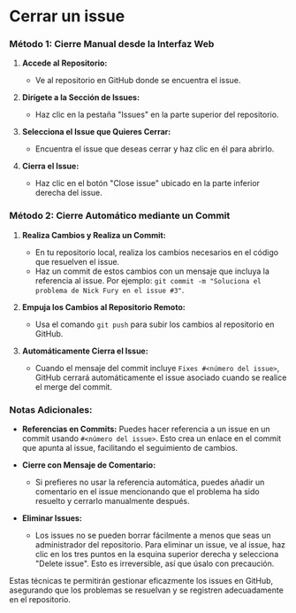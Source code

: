 # Cerrar un issue

### Método 1: Cierre Manual desde la Interfaz Web

1. **Accede al Repositorio:**
   - Ve al repositorio en GitHub donde se encuentra el issue.

2. **Dirígete a la Sección de Issues:**
   - Haz clic en la pestaña "Issues" en la parte superior del repositorio.

3. **Selecciona el Issue que Quieres Cerrar:**
   - Encuentra el issue que deseas cerrar y haz clic en él para abrirlo.

4. **Cierra el Issue:**
   - Haz clic en el botón "Close issue" ubicado en la parte inferior derecha del issue.

### Método 2: Cierre Automático mediante un Commit

1. **Realiza Cambios y Realiza un Commit:**
   - En tu repositorio local, realiza los cambios necesarios en el código que resuelven el issue.
   - Haz un commit de estos cambios con un mensaje que incluya la referencia al issue. Por ejemplo: `git commit -m "Soluciona el problema de Nick Fury en el issue #3"`.

2. **Empuja los Cambios al Repositorio Remoto:**
   - Usa el comando `git push` para subir los cambios al repositorio en GitHub.

3. **Automáticamente Cierra el Issue:**
   - Cuando el mensaje del commit incluye `Fixes #<número del issue>`, GitHub cerrará automáticamente el issue asociado cuando se realice el merge del commit.

### Notas Adicionales:

- **Referencias en Commits:** Puedes hacer referencia a un issue en un commit usando `#<número del issue>`. Esto crea un enlace en el commit que apunta al issue, facilitando el seguimiento de cambios.

- **Cierre con Mensaje de Comentario:**
   - Si prefieres no usar la referencia automática, puedes añadir un comentario en el issue mencionando que el problema ha sido resuelto y cerrarlo manualmente después.

- **Eliminar Issues:**
   - Los issues no se pueden borrar fácilmente a menos que seas un administrador del repositorio. Para eliminar un issue, ve al issue, haz clic en los tres puntos en la esquina superior derecha y selecciona "Delete issue". Esto es irreversible, así que úsalo con precaución.

Estas técnicas te permitirán gestionar eficazmente los issues en GitHub, asegurando que los problemas se resuelvan y se registren adecuadamente en el repositorio.